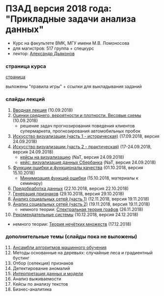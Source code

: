 # ПЗАД версия 2018 года: "Прикладные задачи анализа данных"
* Курс на факультете ВМК, МГУ имени М.В. Ломоносова
* для магистров: 517 группа + спецкурс
* лектор: [Александр Дьяконов](https://dyakonov.org/ag/)

### страница курса
[страница](http://www.machinelearning.ru/wiki/index.php?title=%D0%90%D0%BB%D0%B3%D0%BE%D1%80%D0%B8%D1%82%D0%BC%D1%8B%2C_%D0%BC%D0%BE%D0%B4%D0%B5%D0%BB%D0%B8%2C_%D0%B0%D0%BB%D0%B3%D0%B5%D0%B1%D1%80%D1%8B_%28%D0%BA%D1%83%D1%80%D1%81_%D0%BB%D0%B5%D0%BA%D1%86%D0%B8%D0%B9%2C_%D0%AE.%D0%98._%D0%96%D1%83%D1%80%D0%B0%D0%B2%D0%BB%D0%B5%D0%B2%2C_%D0%90.%D0%93._%D0%94%D1%8C%D1%8F%D0%BA%D0%BE%D0%BD%D0%BE%D0%B2%29)

выложены "правила игры" + ссылки для выкладывания заданий

### слайды лекций


1. [Вводная лекция](PZAD2018_00_intro_02.pdf) (10.09.2018)
2. [Оценки среднего, вероятности и плотности. Весовые схемы](PZAD2018_01_probweights_06.pdf) (10.09.2018)
   + решение задач прогнозирования поведения клиентов супермаркета, прогнозирования автомобильных пробок
3. [Искусство визуализации (часть 1 - историческая)](PZAD2018_02_visualize_part1_11.pdf) (17.09.2018, версия 24.09.2018)
4. [Искусство визуализации (часть 2 - практическая)](PZAD2018_03_visualize_part2_14.pdf) (17-24.09.2018, версия 24.09.2018)
   + [кейсы на визуализацию](PZAD2018case_visual_03.pdf) (NaT, версия 24.09.2018)
   + [кейс: визуализация данных Сбербанка](PZAD2018case_sdsj_01.pdf) (NaT, версия 24.09.2018)
5. [Функции ошибки и функционалы качества](PZAD2018_04_errors_22.pdf) (01.10.2018, версия 15.10.2018)
   + [Минимизация функций ошибки](PZAD2018_05_minfunc_08.pdf) (15.10.2018, материалы к семинару)
6. [Предобработка данных](PZAD2018_09_datapreprocessing_15.pdf) (22.10.2018, версия 22.10.2018)
7. [Генерация признаков](PZAD2018_10_featureengineering_17.pdf) (29.10.2018, версия 29.10.2018)
8. [Анализ социальных сетей (часть 1)](PZAD2018_14_SNApart1_05.pdf) (12.11.2018, версия 19.11.2018)
9. [Анализ социальных сетей (часть 2)](PZAD2018_15_SNApart2_05.pdf) (19.11.2018, версия 19.11.2018)
   + немного теории: [Спектральная теория графов](PZAD2018_16_SGT_09.pdf)  (26.11.2018)
10. [Рекомендательные системы](PZAD2018_12_recsys_09.pdf) (10.12.2018, версия 24.12.2018)
   + немного теории: [Теория нечётких множеств](PZAD2018_13_fuzzy_03.pdf)  (17.12.2018)

### дополнительные темы (слайды пока не выложены)
11. [Ансамбли алгоритмов машинного обучения](PZAD2018_06_ensemble_11.pdf)
12. Методы основанные на деревьях: случайные леса и градиентный бустинг
13. Отбор (селекция) признаков
14. Детектирование аномалий
15. [Интерпретация данных и модели](PZAD2018_18_interpretability_08.pdf)
16. Анализ выживаемости
17. Кейсы по анализу текстов
18. Бизнес-аналитика



